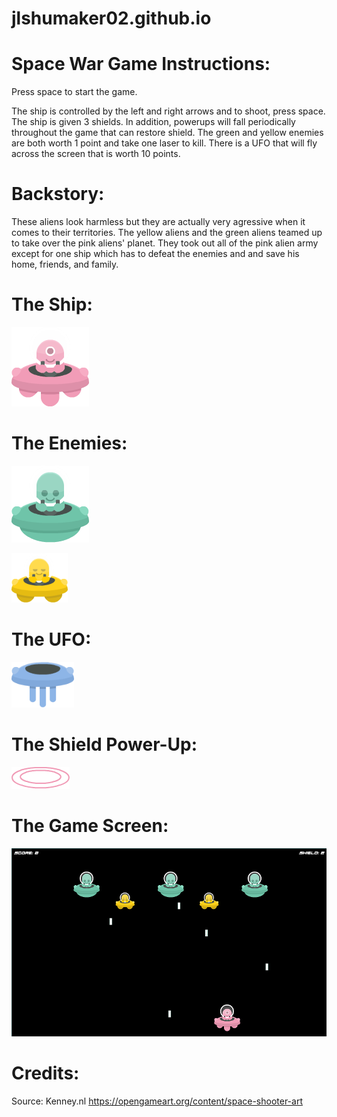 # jlshumaker02.github.io


# Space War Game Instructions:

Press space to start the game.

The ship is controlled by the left and right arrows and to shoot, press space.
The ship is given 3 shields. In addition, powerups will fall periodically throughout
the game that can restore shield.
The green and yellow enemies are both worth 1 point and take one laser to kill.
There is a UFO that will fly across the screen that is worth 10 points.


# Backstory:
These aliens look harmless but they are actually very agressive when it comes to their 
territories. The yellow aliens and the green aliens teamed up to take over the pink aliens' 
planet. They took out all of the pink alien army except for one ship which has to defeat the 
enemies and and save his home, friends, and family.


# The Ship:
![Alt Text](https://raw.githubusercontent.com/jlshumaker02/alien-war/master/assets/images/shipPink_manned.png)


# The Enemies:
![Alt Text](https://raw.githubusercontent.com/jlshumaker02/alien-war/master/assets/images/shipGreen_manned.png)

![Alt Text](https://raw.githubusercontent.com/jlshumaker02/alien-war/master/assets/images/shipYellow_manned.png)


# The UFO:
![Alt Text](https://raw.githubusercontent.com/jlshumaker02/alien-war/master/assets/images/shipBlue.png)


# The Shield Power-Up:
![Alt Text](https://raw.githubusercontent.com/jlshumaker02/alien-war/master/assets/images/powerup.png)


# The Game Screen:
![Alt Text](https://raw.githubusercontent.com/jlshumaker02/alien-war/master/Screenshot%20(5).png)


# Credits:
Source: Kenney.nl
https://opengameart.org/content/space-shooter-art
